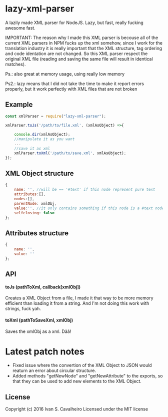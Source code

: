 # lazy-xml-parser
A lazily made XML parser for NodeJS.
Lazy, but fast, really fucking awesome fast.


IMPORTANT: The reason why I made this XML parser is becouse all of the current XML parsers in NPM fucks up the xml somehow, since I work for the translation industry it is really important that the XML structure, tag ordering and code identation are not changed. So this XML parser respect the original XML file (reading and saving the same file will result in identical matches).


Ps.: also great at memory usage, using really low memory

Ps2.: lazy means that I did not take the time to make it report errors properly, but it work perfectly with XML files that are not broken

## Example
```javascript
const xmlParser = require("lazy-xml-parser");

xmlParser.toJs('/path/to/file.xml', (xmlAsObject) =>{
    
    console.dir(xmlAsObject);
    //manipulate it as you want
    ...
    //save it as xml
    xmlParser.toXml('/path/to/save.xml', xmlAsObject);
});
```

## XML Object structure
```javascript
{
    name: '', //will be == '#text' if this node represent pure text
    attributes:[], 
    nodes:[], 
    parentNode: xmlObj, 
    value:'', //it only contains something if this node is a #text node
    selfclosing: false
};
```

## Attributes structure
```javascript
{
    name: '', 
    value: ''
};
```

## API

#### toJs (pathToXml, callback[xmlObj])
Creates a XML Object from a file, I made it that way to be more memory efficient than loading it from a string.
And I'm not doing this work with strings, fuck yah.

#### toXml (pathToSaveXml, xmlObj)
Saves the xmlObj as a xml. Dãã!

# Latest patch notes
- Fixed issue where the convertion of the XML Object to JSON would reaturn an error about circular structure.
- Added methods "getNewNode" and "getNewAttribute" to the exports, so that they can be used to add new elements to the XML Object.

## License
Copyright (c) 2016 Ivan S. Cavalheiro
Licensed under the MIT license